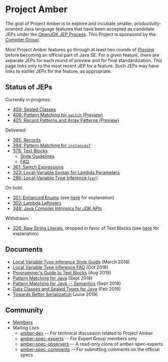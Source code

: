 # Project Amber

The goal of Project Amber is to explore and incubate smaller,
productivity-oriented Java language features that have been accepted
as candidate JEPs under
the [OpenJDK JEP Process](http://openjdk.java.net/jeps/1). This
Project is sponsored by
the [Compiler Group](http://openjdk.java.net/groups/compiler).

Most Project Amber features go through at least two rounds
of [_Preview_](http://openjdk.java.net/jeps/12) before becoming an
official part of Java SE.  For a given feature, there are separate
JEPs for each round of preview and for final standardization.  This
page links only to the most recent JEP for a feature. Such JEPs may
have links to earlier JEPs for the feature, as appropriate.

## Status of JEPs

Currently in progress:

  - [409: Sealed Classes](http://openjdk.java.net/jeps/409)
  - [406: Pattern Matching for <code>switch</code> (Preview)](http://openjdk.java.net/jeps/406)
  - [405: Record Patterns and Array Patterns (Preview)](http://openjdk.java.net/jeps/405)
</ul>

<p>Delivered:</p>

  - [395: Records](http://openjdk.java.net/jeps/395)
  - [394: Pattern Matching for <code>instanceof</code>](http://openjdk.java.net/jeps/394)
  - [378: Text Blocks](http://openjdk.java.net/jeps/378)
    - [Style Guidelines](guides/lvti-style-guide)
    - [FAQ](guides/lvti-faq)
  - [361: Switch Expressions](http://openjdk.java.net/jeps/361)
  - [323: Local-Variable Syntax for Lambda Parameters](http://openjdk.java.net/jeps/323)
  - [286: Local-Variable Type Inference (<code>var</code>)](http://openjdk.java.net/jeps/286)

On hold:

 - [301: Enhanced Enums](http://openjdk.java.net/jeps/301) (see [here](http://mail.openjdk.java.net/pipermail/amber-spec-experts/2017-May/000041.html) for explanation)
 - [302: Lambda Leftovers](http://openjdk.java.net/jeps/302)
 - [348: Java Compiler Intrinsics for JDK APIs](http://openjdk.java.net/jeps/348)

Withdrawn:

 - [326: Raw String Literals](http://openjdk.java.net/jeps/326), dropped in favor of Text Blocks (see [here](https://mail.openjdk.java.net/pipermail/jdk-dev/2018-December/002402.html) for explanation)

## Documents

 - [Local Variable Type Inference Style Guide](guides/lvti-style-guide) (March 2018)
 - [Local Variable Type Inference FAQ](guides/lvti-faq) (Oct 2018)
 - [Programmer's Guide to Text Blocks](guides/text-blocks-guide) (Aug 2019)
 - [Pattern Matching for Java](design-notes/patterns/pattern-matching-for-java) (Sept 2018)
 - [Pattern Matching for Java -- Semantics](design-notes/patterns/pattern-match-semantics) (Sept 2018)
 - [Data Classes and Sealed Types for Java](design-notes/records-and-sealed-classes) (Feb 2019)
 - [Towards Better Serialization](design-notes/towards-better-serialization) (June 2019)

## Community

  - [Members](http://openjdk.java.net/census#amber)
  - Mailing Lists
    - [amber-dev](http://mail.openjdk.java.net/mailman/listinfo/amber-dev) -- For technical discussion related to Project Amber
    - [amber-spec-experts](http://mail.openjdk.java.net/mailman/listinfo/amber-spec-experts) -- For Expert Group members only
    - [amber-spec-observers](http://mail.openjdk.java.net/mailman/listinfo/amber-spec-observers) -- A read-only clone of amber-spec-experts
    - [amber-spec-comments](http://mail.openjdk.java.net/mailman/listinfo/amber-spec-comments) -- For submitting comments on the official specs
